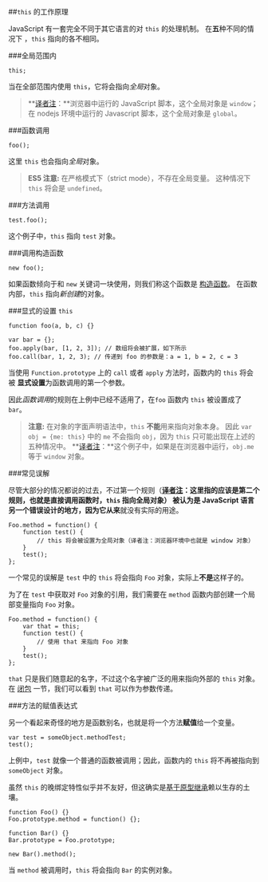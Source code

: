 ﻿##`this` 的工作原理

JavaScript 有一套完全不同于其它语言的对 `this` 的处理机制。
在**五**种不同的情况下 ，`this` 指向的各不相同。

###全局范围内

    this;

当在全部范围内使用 `this`，它将会指向*全局*对象。

> **[译者注][30]：**浏览器中运行的 JavaScript 脚本，这个全局对象是 `window`；
> 在 nodejs 环境中运行的 Javascript 脚本，这个全局对象是 `global`。

###函数调用

    foo();

这里 `this` 也会指向*全局*对象。

> **ES5 注意:** 在严格模式下（strict mode），不存在全局变量。
> 这种情况下 `this` 将会是 `undefined`。

###方法调用

    test.foo();

这个例子中，`this` 指向 `test` 对象。

###调用构造函数

    new foo();

如果函数倾向于和 `new` 关键词一块使用，则我们称这个函数是 [构造函数](#function.constructors)。
在函数内部，`this` 指向*新创建*的对象。

###显式的设置 `this`

    function foo(a, b, c) {}
                          
    var bar = {};
    foo.apply(bar, [1, 2, 3]); // 数组将会被扩展，如下所示
    foo.call(bar, 1, 2, 3); // 传递到 foo 的参数是：a = 1, b = 2, c = 3

当使用 `Function.prototype` 上的 `call` 或者 `apply` 方法时，函数内的 `this` 将会被
**显式设置**为函数调用的第一个参数。

因此*函数调用*的规则在上例中已经不适用了，在`foo` 函数内 `this` 被设置成了 `bar`。

> **注意:** 在对象的字面声明语法中，`this` **不能**用来指向对象本身。
> 因此 `var obj = {me: this}` 中的 `me` 不会指向 `obj`，因为 `this` 只可能出现在上述的五种情况中。
> **[译者注][30]：**这个例子中，如果是在浏览器中运行，`obj.me` 等于 `window` 对象。

###常见误解

尽管大部分的情况都说的过去，不过第一个规则（**[译者注][30]：**这里指的应该是第二个规则，也就是直接调用函数时，`this` 指向全局对象）
被认为是 JavaScript 语言另一个错误设计的地方，因为它**从来**就没有实际的用途。

    Foo.method = function() {
        function test() {
            // this 将会被设置为全局对象（译者注：浏览器环境中也就是 window 对象）
        }
        test();
    };

一个常见的误解是 `test` 中的 `this` 将会指向 `Foo` 对象，实际上**不是**这样子的。

为了在 `test` 中获取对 `Foo` 对象的引用，我们需要在 `method` 函数内部创建一个局部变量指向 `Foo` 对象。

    Foo.method = function() {
        var that = this;
        function test() {
            // 使用 that 来指向 Foo 对象
        }
        test();
    };

`that` 只是我们随意起的名字，不过这个名字被广泛的用来指向外部的 `this` 对象。
在 [闭包](#function.closures) 一节，我们可以看到 `that` 可以作为参数传递。

###方法的赋值表达式

另一个看起来奇怪的地方是函数别名，也就是将一个方法**赋值**给一个变量。

    var test = someObject.methodTest;
    test();

上例中，`test` 就像一个普通的函数被调用；因此，函数内的 `this` 将不再被指向到 `someObject` 对象。

虽然 `this` 的晚绑定特性似乎并不友好，但这确实是[基于原型继承](#object.prototype)赖以生存的土壤。

    function Foo() {}
    Foo.prototype.method = function() {};

    function Bar() {}
    Bar.prototype = Foo.prototype;

    new Bar().method();

当 `method` 被调用时，`this` 将会指向 `Bar` 的实例对象。

[30]: http://cnblogs.com/sanshi/
